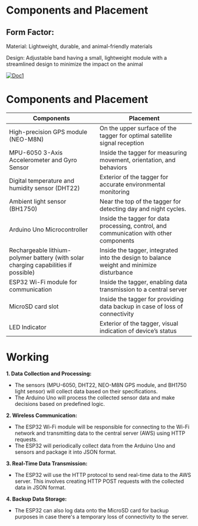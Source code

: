 # Components and Placement

## Form Factor:

Material: Lightweight, durable, and animal-friendly materials

Design:  Adjustable band having a small, lightweight module with a streamlined design to minimize the impact on the animal

<a href="https://ibb.co/H71Nt5K"><img src="https://i.ibb.co/xhPm1x2/Doc1.png" alt="Doc1" border="0"></a>

# Components and Placement

| Components | Placement |
| --- | --- |
| High-precision GPS module (NEO-M8N) | On the upper surface of the tagger for optimal satellite signal reception |
| MPU-6050 3-Axis Accelerometer and Gyro Sensor | Inside the tagger for measuring movement, orientation, and behaviors |
| Digital temperature and humidity sensor (DHT22) | Exterior of the tagger for accurate environmental monitoring |
| Ambient light sensor (BH1750) | Near the top of the tagger for detecting day and night cycles. |
| Arduino Uno Microcontroller | Inside the tagger for data processing, control, and communication with other components |
| Rechargeable lithium-polymer battery (with solar charging capabilities if possible) | Inside the tagger, integrated into the design to balance weight and minimize disturbance |
| ESP32 Wi-Fi module for communication | Inside the tagger, enabling data transmission to a central server |
| MicroSD card slot | Inside the tagger for providing data backup in case of loss of connectivity |
| LED Indicator | Exterior of the tagger, visual indication of device’s status |

# Working

**1. Data Collection and Processing:**

- The sensors (MPU-6050, DHT22, NEO-M8N GPS module, and BH1750 light sensor) will collect data based on their specifications.
- The Arduino Uno will process the collected sensor data and make decisions based on predefined logic.

**2. Wireless Communication:**

- The ESP32 Wi-Fi module will be responsible for connecting to the Wi-Fi network and transmitting data to the central server (AWS) using HTTP requests.
- The ESP32 will periodically collect data from the Arduino Uno and sensors and package it into JSON format.

**3. Real-Time Data Transmission:**

- The ESP32 will use the HTTP protocol to send real-time data to the AWS server. This involves creating HTTP POST requests with the collected data in JSON format.

**4. Backup Data Storage:**

- The ESP32 can also log data onto the MicroSD card for backup purposes in case there's a temporary loss of connectivity to the server.
